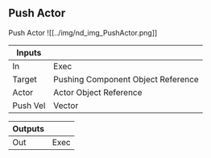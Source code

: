## Push Actor
Push Actor
![[../img/nd_img_PushActor.png]]

|Inputs||
|--|--|
| In | Exec |
| Target | Pushing Component Object Reference |
| Actor | Actor Object Reference |
| Push Vel | Vector |

|Outputs||
|--|--|
| Out | Exec |
